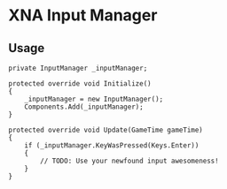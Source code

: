 XNA Input Manager
=================

Usage
-----

	private InputManager _inputManager;
	
	protected override void Initialize()
	{
		_inputManager = new InputManager();
		Components.Add(_inputManager);
	}
	
	protected override void Update(GameTime gameTime)
	{
		if (_inputManager.KeyWasPressed(Keys.Enter))
		{
			// TODO: Use your newfound input awesomeness!
		}
	}
